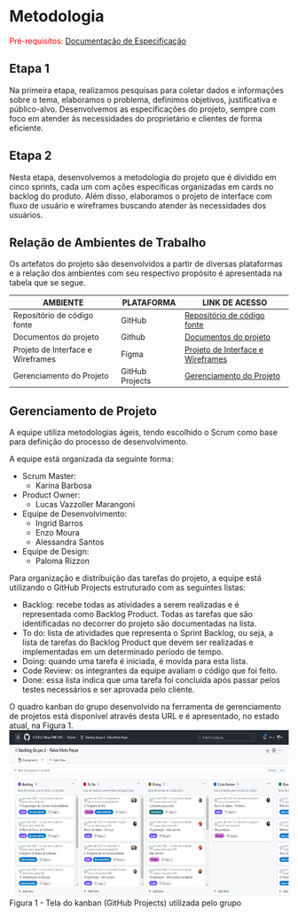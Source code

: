 # Metodologia

<span style="color:red">Pré-requisitos: <a href="02-Especificação do Projeto.md"> Documentação de Especificação</a></span>

## Etapa 1

Na primeira etapa, realizamos pesquisas para coletar dados e informações sobre o tema, elaboramos o problema, definimos objetivos, justificativa e público-alvo. Desenvolvemos as especificações do projeto, sempre com foco em atender às necessidades do proprietário e clientes de forma eficiente.

## Etapa 2

Nesta etapa, desenvolvemos a metodologia do projeto que é dividido em cinco sprints, cada um com ações específicas organizadas em cards no backlog do produto. Além disso, elaboramos o projeto de interface com fluxo de usuário e wireframes buscando atender às necessidades dos usuários.

## Relação de Ambientes de Trabalho

Os artefatos do projeto são desenvolvidos a partir de diversas plataformas e a relação dos ambientes com seu respectivo propósito é apresentada na tabela que se segue.

| AMBIENTE                          | PLATAFORMA      | LINK DE ACESSO                                                                                                                  |
| --------------------------------- | --------------- | ------------------------------------------------------------------------------------------------------------------------------- |
| Repositório de código fonte       | GitHub          | [Repositório de código fonte](https://github.com/ICEI-PUC-Minas-PMV-ADS/pmv-ads-2023-1-e1-proj-web-t2-grupo-2-paiva-moto-pecas) |
| Documentos do projeto             | Github          | [Documentos do projeto](https://github.com/ICEI-PUC-Minas-PMV-ADS/pmv-ads-2023-1-e1-proj-web-t2-grupo-2-paiva-moto-pecas)       |
| Projeto de Interface e Wireframes | Figma           | [Projeto de Interface e Wireframes](https://www.figma.com/file/AQnV3bdBiIJOyrLcBKpZvp/Projeto?node-id=0-1)                      |
| Gerenciamento do Projeto          | GitHub Projects | [Gerenciamento do Projeto](https://github.com/orgs/ICEI-PUC-Minas-PMV-ADS/projects/382)                                         |

## Gerenciamento de Projeto

A equipe utiliza metodologias ágeis, tendo escolhido o Scrum como base para definição do processo de desenvolvimento.

A equipe está organizada da seguinte forma:

- Scrum Master:
  - Karina Barbosa
- Product Owner:
  - Lucas Vazzoller Marangoni
- Equipe de Desenvolvimento:
  - Ingrid Barros
  - Enzo Moura
  - Alessandra Santos
- Equipe de Design:
  - Paloma Rizzon

Para organização e distribuição das tarefas do projeto, a equipe está utilizando o GitHub Projects estruturado com as seguintes listas:

- Backlog: recebe todas as atividades a serem realizadas e é representada como Backlog Product. Todas as tarefas que são identificadas no decorrer do projeto são documentadas na lista.
- To do: lista de atividades que representa o Sprint Backlog, ou seja, a lista de tarefas do Backlog Product que devem ser realizadas e implementadas em um determinado período de tempo.
- Doing: quando uma tarefa é iniciada, é movida para esta lista.
- Code Review: os integrantes da equipe avaliam o código que foi feito.
- Done: essa lista indica que uma tarefa foi concluída após passar pelos testes necessários e ser aprovada pelo cliente.

O quadro kanban do grupo desenvolvido na ferramenta de gerenciamento de projetos está disponível através desta URL e é apresentado, no estado atual, na Figura 1.
<br>
<img height="300px" src="https://github.com/ICEI-PUC-Minas-PMV-ADS/pmv-ads-2023-1-e1-proj-web-t2-grupo-2-paiva-moto-pecas/blob/main/docs/img/tela-kanban.jpg?raw=true" />
<br>
Figura 1 - Tela do kanban (GitHub Projects) utilizada pelo grupo
